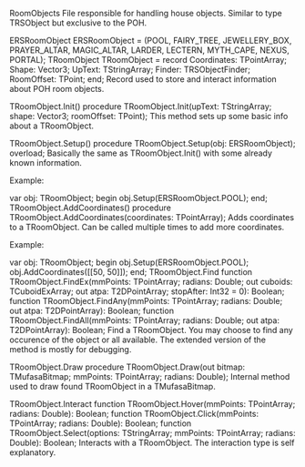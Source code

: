 RoomObjects
File responsible for handling house objects. Similar to type TRSObject but exclusive to the POH.

ERSRoomObject
ERSRoomObject = (POOL, FAIRY_TREE, JEWELLERY_BOX, PRAYER_ALTAR, MAGIC_ALTAR, LARDER, LECTERN, MYTH_CAPE, NEXUS, PORTAL);
TRoomObject
TRoomObject = record
  Coordinates: TPointArray;
  Shape: Vector3;
  UpText: TStringArray;
  Finder: TRSObjectFinder;
  RoomOffset: TPoint;
end;
Record used to store and interact information about POH room objects.

TRoomObject.Init()
procedure TRoomObject.Init(upText: TStringArray; shape: Vector3; roomOffset: TPoint);
This method sets up some basic info about a TRoomObject.

TRoomObject.Setup()
procedure TRoomObject.Setup(obj: ERSRoomObject); overload;
Basically the same as TRoomObject.Init() with some already known information.

Example:

var
  obj: TRoomObject;
begin
  obj.Setup(ERSRoomObject.POOL);
end;
TRoomObject.AddCoordinates()
procedure TRoomObject.AddCoordinates(coordinates: TPointArray);
Adds coordinates to a TRoomObject. Can be called multiple times to add more coordinates.

Example:

var
  obj: TRoomObject;
begin
  obj.Setup(ERSRoomObject.POOL);
  obj.AddCoordinates([[50, 50]]);
end;
TRoomObject.Find
function TRoomObject.FindEx(mmPoints: TPointArray; radians: Double; out cuboids: TCuboidExArray; out atpa: T2DPointArray; stopAfter: Int32 = 0): Boolean;
function TRoomObject.FindAny(mmPoints: TPointArray; radians: Double; out atpa: T2DPointArray): Boolean;
function TRoomObject.FindAll(mmPoints: TPointArray; radians: Double; out atpa: T2DPointArray): Boolean;
Find a TRoomObject. You may choose to find any occurence of the object or all available. The extended version of the method is mostly for debugging.

TRoomObject.Draw
procedure TRoomObject.Draw(out bitmap: TMufasaBitmap; mmPoints: TPointArray; radians: Double);
Internal method used to draw found TRoomObject in a TMufasaBitmap.

TRoomObject.Interact
function TRoomObject.Hover(mmPoints: TPointArray; radians: Double): Boolean;
function TRoomObject.Click(mmPoints: TPointArray; radians: Double): Boolean;
function TRoomObject.Select(options: TStringArray; mmPoints: TPointArray; radians: Double): Boolean;
Interacts with a TRoomObject. The interaction type is self explanatory.